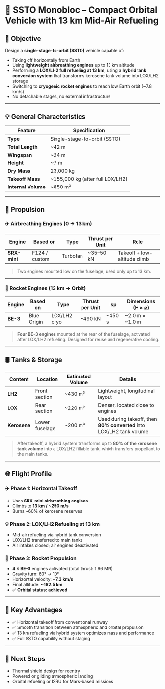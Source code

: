 # 🚀 SSTO Monobloc – Compact Orbital Vehicle with 13 km Mid-Air Refueling

## 📌 Objective

Design a **single-stage-to-orbit (SSTO)** vehicle capable of:
- Taking off horizontally from Earth
- Using **lightweight airbreathing engines** up to 13 km altitude
- Performing a **LOX/LH2 full refueling at 13 km**, using a **hybrid tank conversion system** that transforms kerosene tank volume into LOX/LH2 storage
- Switching to **cryogenic rocket engines** to reach low Earth orbit (~7.8 km/s)
- No detachable stages, no external infrastructure

---

## 💡 General Characteristics

| Feature                   | Specification                  |
|---------------------------|----------------------------------|
| **Type**                  | Single-stage-to-orbit (SSTO)     |
| **Total Length**          | ~42 m                           |
| **Wingspan**              | ~24 m                           |
| **Height**                | ~7 m                            |
| **Dry Mass**              | 23,000 kg                       |
| **Takeoff Mass**          | ~155,000 kg (after full LOX/LH2) |
| **Internal Volume**       | ~850 m³                         |

---

## 💎 Propulsion

### ✈️ Airbreathing Engines (0 → 13 km)

| Engine            | Based on        | Type         | Thrust per Unit | Role                         |
|-------------------|------------------|--------------|------------------|-------------------------------|
| **SRX-mini**      | F124 / custom     | Turbofan      | ~35–50 kN        | Takeoff + low-altitude climb  |

> Two engines mounted low on the fuselage, used only up to 13 km.

---

### 🚀 Rocket Engines (13 km → Orbit)

| Engine         | Based on     | Type         | Thrust per Unit | Isp   | Dimensions (H × ⌀) |
|----------------|--------------|--------------|------------------|-------|--------------------|
| **BE-3**       | Blue Origin  | LOX/LH2 cryo | ~490 kN          | ~450 s| ~2.0 m × ~1.0 m     |

> **Four BE-3 engines** mounted at the rear of the fuselage, activated after LOX/LH2 refueling. Designed for reuse and regenerative cooling.

---

## 🛢️ Tanks & Storage

| Content       | Location        | Estimated Volume | Details                                                                 |
|---------------|------------------|------------------|-------------------------------------------------------------------------|
| **LH2**       | Front section    | ~430 m³          | Lightweight, longitudinal layout                                        |
| **LOX**       | Rear section     | ~220 m³          | Denser, located close to engines                                        |
| **Kerosene**  | Lower fuselage   | ~200 m³          | Used during takeoff, then **80% converted** into LOX/LH2 tank volume    |

> After takeoff, a hybrid system transforms up to **80% of the kerosene tank volume** into a LOX/LH2 fillable tank, which transfers propellant to the main tanks.

---

## 🌐 Flight Profile

### ✈️ Phase 1: Horizontal Takeoff
- Uses **SRX-mini airbreathing engines**
- Climbs to **13 km / ~250 m/s**
- Burns ~60% of kerosene reserves

### 💡 Phase 2: LOX/LH2 Refueling at 13 km
- Mid-air refueling via hybrid tank conversion
- LOX/LH2 transferred to main tanks
- Air intakes closed; air engines deactivated

### 🚀 Phase 3: Rocket Propulsion
- **4 × BE-3** engines activated (total thrust: 1.96 MN)
- Gravity turn: 60° → 10°
- Horizontal velocity: **~7.3 km/s**
- Final altitude: **~162.5 km**
- ✅ **Orbital status: achieved**

---

## 🔄 Key Advantages
- ✅ Horizontal takeoff from conventional runway
- ✅ Smooth transition between atmospheric and orbital propulsion
- ✅ 13 km refueling via hybrid system optimizes mass and performance
- ✅ Full SSTO capability without staging

---

## 🌟 Next Steps
- Thermal shield design for reentry
- Powered or gliding atmospheric landing
- Orbital refueling or ISRU for Mars-based missions
